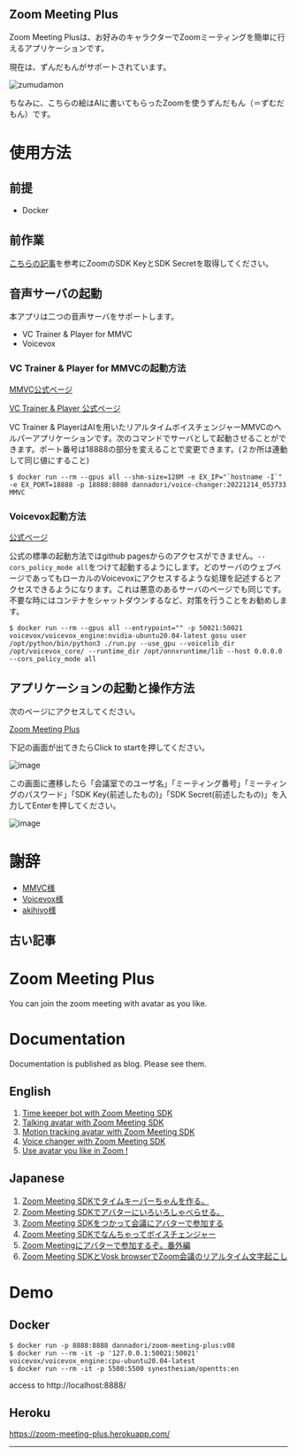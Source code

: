 Zoom Meeting Plus
-------
Zoom Meeting Plusは、お好みのキャラクターでZoomミーティングを簡単に行えるアプリケーションです。

現在は、ずんだもんがサポートされています。

![zumudamon](https://user-images.githubusercontent.com/48346627/208299239-1c299f26-e22e-45e8-8d77-24bca96b1a30.png)


ちなみに、こちらの絵はAIに書いてもらったZoomを使うずんだもん（＝ずむだもん）です。



# 使用方法

## 前提
- Docker

## 前作業
[こちらの記事](https://qiita.com/yosuke-sawamura/items/de69e73e47335cd61d68)を参考にZoomのSDK KeyとSDK Secretを取得してください。

## 音声サーバの起動
本アプリは二つの音声サーバをサポートします。

- VC Trainer & Player for MMVC
- Voicevox


### VC Trainer & Player for MMVCの起動方法

[MMVC公式ページ](https://github.com/isletennos/MMVC_Trainer)

[VC Trainer & Player 公式ページ](https://github.com/w-okada/voice-changer)

VC Trainer & PlayerはAIを用いたリアルタイムボイスチェンジャーMMVCのヘルパーアプリケーションです。次のコマンドでサーバとして起動させることができます。ポート番号は18888の部分を変えることで変更できます。(２か所は連動して同じ値にすること)
```
$ docker run --rm --gpus all --shm-size=128M -e EX_IP="`hostname -I`" -e EX_PORT=18888 -p 18888:8080 dannadori/voice-changer:20221214_053733 MMVC
```

### Voicevox起動方法

[公式ページ](https://github.com/VOICEVOX/voicevox_engine)

公式の標準の起動方法ではgithub pagesからのアクセスができません。`--cors_policy_mode all`をつけて起動するようにします。どのサーバのウェブページであってもローカルのVoicevoxにアクセスするような処理を記述するとアクセスできるようになります。これは悪意のあるサーバのページでも同じです。不要な時にはコンテナをシャットダウンするなど、対策を行うことをお勧めします。

```
$ docker run --rm --gpus all --entrypoint="" -p 50021:50021 voicevox/voicevox_engine:nvidia-ubuntu20.04-latest gosu user /opt/python/bin/python3 ./run.py --use_gpu --voicelib_dir /opt/voicevox_core/ --runtime_dir /opt/onnxruntime/lib --host 0.0.0.0 --cors_policy_mode all
```

## アプリケーションの起動と操作方法

次のページにアクセスしてください。

[Zoom Meeting Plus](https://w-okada.github.io/zoom-meeting-plus/)

下記の画面が出てきたらClick to startを押してください。

![image](https://user-images.githubusercontent.com/48346627/208299383-4cd84c8e-74be-4459-84ea-1f6044e5cac7.png)


この画面に遷移したら「会議室でのユーザ名」「ミーティング番号」「ミーティングのパスワード」「SDK Key(前述したもの)」「SDK Secret(前述したもの)」を入力してEnterを押してください。


![image](https://user-images.githubusercontent.com/48346627/208299439-c073a759-d238-4773-b0a2-1243ac9d7c49.png)




# 謝辞
- [MMVC様](https://github.com/isletennos/MMVC_Trainer)
- [Voicevox様](https://github.com/VOICEVOX/voicevox_engine)
- [akihiyo様](https://seiga.nicovideo.jp/user/illust/20132633)


古い記事
-------
# Zoom Meeting Plus
You can join the zoom meeting with avatar as you like.

# Documentation
Documentation is published as blog. Please see them.
## English
1. [Time keeper bot with Zoom Meeting SDK](https://dannadori.medium.com/time-keeper-bot-with-zoom-meeting-sdk-11f2feb3dc14)
1. [Talking avatar with Zoom Meeting SDK](https://dannadori.medium.com/talking-avatar-with-zoom-meeting-sdk-c67444aa9ea1)
1. [Motion tracking avatar with Zoom Meeting SDK](https://dannadori.medium.com/motion-tracking-avatar-with-zoom-meeting-sdk-3f7b6de4f33b)
1. [Voice changer with Zoom Meeting SDK](https://dannadori.medium.com/voice-changer-with-zoom-meeting-sdk-11708305ffd3)
1. [Use avatar you like in Zoom !](https://medium.com/@dannadori/use-avatar-you-like-in-zoom-e660c43cd2a2)

## Japanese
1. [Zoom Meeting SDKでタイムキーパーちゃんを作る。](https://qiita.com/wok/items/205c086f19a7ff73718d)
1. [Zoom Meeting SDKでアバターにいろいろしゃべらせる。](https://qiita.com/wok/items/0450c8620f11a371bd8b)
1. [Zoom Meeting SDKをつかって会議にアバターで参加する](https://qiita.com/wok/items/1bccd567e844ac4e8979)
1. [Zoom Meeting SDKでなんちゃってボイスチェンジャー](https://qiita.com/wok/items/08c9505d5c3c95d8956d)
1. [Zoom Meetingにアバターで参加するぞ。番外編](https://qiita.com/wok/items/4f51e1a72d735b75f73f)
1. [Zoom Meeting SDKとVosk browserでZoom会議のリアルタイム文字起こし](https://qiita.com/wok/items/e83c49c530354a7b8b42)

# Demo
## Docker
```
$ docker run -p 8888:8888 dannadori/zoom-meeting-plus:v08
$ docker run --rm -it -p '127.0.0.1:50021:50021' voicevox/voicevox_engine:cpu-ubuntu20.04-latest
$ docker run --rm -it -p 5500:5500 synesthesiam/opentts:en
```
access to http://localhost:8888/
## Heroku
https://zoom-meeting-plus.herokuapp.com/


---------

